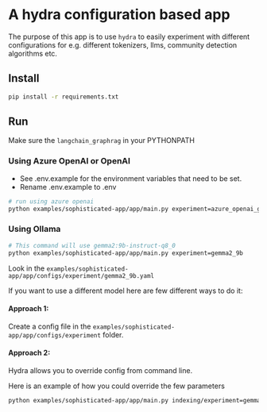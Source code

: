 # A hydra configuration based app

The purpose of this app is to use `hydra` to easily experiment with different
configurations for e.g. different tokenizers, llms, community detection algorithms etc.

## Install

```bash
pip install -r requirements.txt
```

## Run

Make sure the `langchain_graphrag` in your PYTHONPATH

### Using Azure OpenAI or OpenAI

- See .env.example for the environment variables that need to be set.
- Rename .env.example to .env

```bash
# run using azure openai
python examples/sophisticated-app/app/main.py experiment=azure_openai_gpt4o
```

### Using Ollama

```bash
# This command will use gemma2:9b-instruct-q8_0
python examples/sophisticated-app/app/main.py experiment=gemma2_9b
```

Look in the `examples/sophisticated-app/app/configs/experiment/gemma2_9b.yaml` 

If you want to use a different model here are few different ways to do it:

#### Approach 1:

Create a config file in the `examples/sophisticated-app/app/configs/experiment` folder.

#### Approach 2:

Hydra allows you to override config from command line. 

Here is an example of how you could override the few parameters

```bash
python examples/sophisticated-app/app/main.py indexing/experiment=gemma2_27b indexer.er_extractor.llm.base_url=http://<ip_or_host>:11434 indexer.er_extractor.llm.model=gemma2:27b-instruct-q8_0
```
